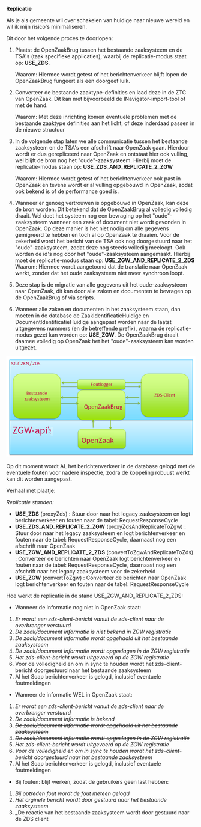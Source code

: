 **Replicatie**

Als je als gemeente wil over schakelen van huidige naar nieuwe wereld en wil ik mijn risico&#39;s minimaliseren.

Dit door het volgende proces te doorlopen:

1. Plaatst de OpenZaakBrug tussen het bestaande zaaksysteem en de TSA's (taak specifieke applicaties), waarbij de replicatie-modus staat op: **USE_ZDS**. 

   Waarom: Hiermee wordt getest of het berichtenverkeer blijft lopen de OpenZaakBrug fungeert als een doorgeef luik.

2. Converteer de bestaande zaaktype-definities en laad deze in de ZTC van OpenZaak. Dit kan met bijvoorbeeld de INavigator-import-tool of met de hand. 

   Waarom: Met deze inrichting komen eventuele problemen met de bestaande zaaktype definities aan het licht, of deze inderdaad passen in de nieuwe structuur

3. In de volgende stap laten we alle communicatie tussen het bestaande zaaksysteem en de TSA's een afschrift naar OpenZaak gaan. Hierdoor wordt er dus gerepliceerd naar OpenZaak en ontstaat hier ook vulling, wel blijft de bron nog het "oude"-zaaksysteem. Hierbij moet de replicatie-modus staan op: **USE_ZDS_AND_REPLICATE_2_ZGW**

   Waarom: Hiermee wordt getest of het berichtenverkeer ook past in OpenZaak en tevens wordt er al vulling opgebouwd in OpenZaak, zodat ook bekend is of de performance goed is.

4. Wanneer er genoeg vertrouwen is opgebouwd in OpenZaak, kan deze de bron worden. Dit betekend dat de OpenZaakBrug al volledig volledig draait. Wel doet het systeem nog een bevraging op het "oude"-zaaksysteem wanneer een zaak of document niet wordt gevonden in OpenZaak. Op deze manier is het niet nodig om alle gegevens gemigreerd te hebben en toch al op OpenZaak te draaien. Voor de zekerheid wordt het bericht van de TSA ook nog doorgestuurd naar het "oude"-zaaksysteem, zodat deze nog steeds volledig meeloopt. Ook worden de id's nog door het "oude"-zaaksysteem aangemaakt. Hierbij moet de replicatie-modus staan op: **USE_ZGW_AND_REPLICATE_2_ZDS**
   Waarom: Hiermee wordt aangetoond dat de translatie naar OpenZaak werkt, zonder dat het oude zaaksysteem niet meer synchroon loopt.

5. Deze stap is de migratie van alle gegevens uit het oude-zaaksysteem naar OpenZaak, dit kan door alle zaken en documenten te bevragen op de OpenZaakBrug of via scripts.

6. Wanneer alle zaken en documenten in het zaaksysteem staan, dan moeten in de database de ZaakIdentificatieHuidige en DocumentIdentificatieHuidige aangepast worden naar de laatst uitgegevens nummers (en de betreffende prefix), waarna de replicatie-modus gezet kan worden op: **USE_ZGW**. De OpenZaakBrug draait daamee volledig op OpenZaak het het "oude"-zaaksysteem kan worden uitgezet.

![openzaakbrug-replication](media/openzaakbrug-replication.png)

Op dit moment wordt AL het berichtenverkeer in de database gelogd met de eventuele fouten voor nadere inspectie, zodra de koppeling robuust werkt kan dit worden aangepast.

Verhaal met plaatje:

_Replicatie standen:_

- **USE_ZDS** (proxyZds) : Stuur door naar het legacy zaaksysteem en logt berichtenverkeer en fouten naar de tabel: RequestResponseCycle
- **USE_ZDS_AND_REPLICATE_2_ZGW** (proxyZdsAndReplicateToZgw) : Stuur door naar het legacy zaaksysteem en logt berichtenverkeer en fouten naar de tabel: RequestResponseCycle, daarnaast nog een afschrift naar OpenZaak
- **USE_ZGW_AND_REPLICATE_2_ZDS** (convertToZgwAndReplicateToZds) : Converteer de berichten naar OpenZaak logt berichtenverkeer en fouten naar de tabel: RequestResponseCycle, daarnaast nog een afschrift naar het legacy zaaksysteem voor de zekerheid
- **USE_ZGW** (convertToZgw) : Converteer de berichten naar OpenZaak logt berichtenverkeer en fouten naar de tabel: RequestResponseCycle

Hoe werkt de replicatie in de stand USE_ZGW_AND_REPLICATE_2_ZDS:

- Wanneer de informatie nog niet in OpenZaak staat:

1. _Er wordt een zds-client-bericht  vanuit de zds-client naar de overbrenger verstuurd_
2. _De zaak/document informatie is niet bekend in ZGW registratie_
3. _De zaak/document informatie wordt opgehaald uit het bestaande zaaksysteem_
4. _De zaak/document informatie wordt opgeslagen in de ZGW registratie_
5. _Het zds-client-bericht wordt uitgevoerd op de ZGW registratie_
6. Voor de volledigheid en om in sync te houden wordt het zds-client-bericht doorgestuurd naar het bestaande zaaksysteem
7. Al het Soap berichtenverkeer is gelogd, inclusief eventuele foutmeldingen

- Wanneer de informatie WEL in OpenZaak staat: 

1. _Er wordt een zds-client-bericht  vanuit de zds-client naar de overbrenger verstuurd_
2. _De zaak/document informatie is bekend_
3. ~~_De zaak/document informatie wordt opgehaald uit het bestaande zaaksysteem_~~
4. ~~_De zaak/document informatie wordt opgeslagen in de ZGW registratie_~~
5. _Het zds-client-bericht wordt uitgevoerd op de ZGW registratie_
6. _Voor de volledigheid en om in sync te houden wordt het zds-client-bericht doorgestuurd naar het bestaande zaaksysteem_
7. Al het Soap berichtenverkeer is gelogd, inclusief eventuele foutmeldingen

- Bij fouten: blijf werken, zodat de gebruikers geen last hebben:

1. _Bij optreden fout wordt de fout meteen gelogd_
  2. _Het orginele bericht wordt door gestuurd naar het bestaande zaaksysteem_
  3. _De reactie van het bestaande zaaksysteem wordt door gestuurd naar de ZDS client
